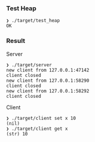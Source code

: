 ### Test Heap

```
❯ ./target/test_heap
OK
```

### Result

Server

```
❯ ./target/server
new client from 127.0.0.1:47142
client closed
new client from 127.0.0.1:58290
client closed
new client from 127.0.0.1:58292
client closed

```

Client

```
❯ ./target/client set x 10
(nil)
❯ ./target/client get x
(str) 10
```
